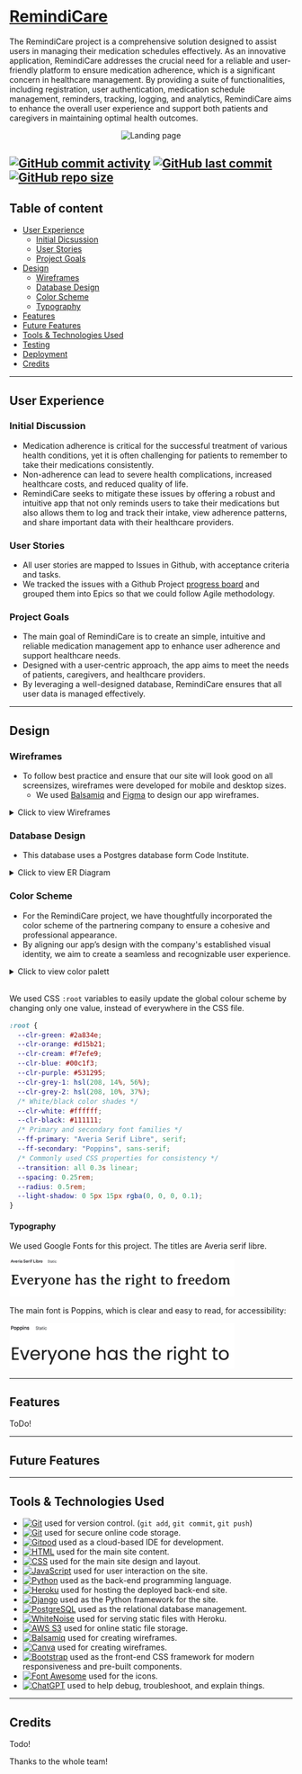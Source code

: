 # [RemindiCare](https://remindicare-c84864436945.herokuapp.com/)

The RemindiCare project is a comprehensive solution designed to assist users in managing their medication schedules effectively. As an innovative application, RemindiCare addresses the crucial need for a reliable and user-friendly platform to ensure medication adherence, which is a significant concern in healthcare management. By providing a suite of functionalities, including registration, user authentication, medication schedule management, reminders, tracking, logging, and analytics, RemindiCare aims to enhance the overall user experience and support both patients and caregivers in maintaining optimal health outcomes.

<div align="center">
  <img src="landing-page.png" alt="Landing page">
</div>

[![GitHub commit activity](https://img.shields.io/github/commit-activity/t/JohnnySonTrinh/remindicare)](https://github.com/JohnnySonTrinh/remindicare/commits/main)
[![GitHub last commit](https://img.shields.io/github/last-commit/JohnnySonTrinh/remindicare)](https://github.com/JohnnySonTrinh/remindicare/commits/main)
[![GitHub repo size](https://img.shields.io/github/repo-size/JohnnySonTrinh/remindicare)](https://github.com/JohnnySonTrinh/remindicare)
---

## Table of content

- [User Experience](#user-experience)
	- [Initial Dicsussion](#initial-discussion)
	- [User Stories](#user-stories)
	- [Project Goals](#project-goals)
- [Design](#design)
	- [Wireframes](#wireframes)
	- [Database Design](#database-design)
	- [Color Scheme](#color-scheme)
	- [Typography](#typography)
- [Features](#features)
- [Future Features](#future-features) 
- [Tools & Technologies Used](#tools-&-technologies-used)
- [Testing](#testing)
- [Deployment](#deployment)
- [Credits](#credits)
---

## User Experience

### Initial Discussion

- Medication adherence is critical for the successful treatment of various health conditions, yet it is often challenging for patients to remember to take their medications consistently.
- Non-adherence can lead to severe health complications, increased healthcare costs, and reduced quality of life.
- RemindiCare seeks to mitigate these issues by offering a robust and intuitive app that not only reminds users to take their medications but also allows them to log and track their intake, view adherence patterns, and share important data with their healthcare providers.

### User Stories

- All user stories are mapped to Issues in Github, with acceptance criteria and tasks.
- We tracked the issues with a Github Project [progress board](https://github.com/users/JohnnySonTrinh/projects/7) and grouped them into Epics so that we could follow Agile methodology.

### Project Goals

- The main goal of RemindiCare is to create an simple, intuitive and reliable medication management app to enhance user adherence and support healthcare needs.
- Designed with a user-centric approach, the app aims to meet the needs of patients, caregivers, and healthcare providers.
- By leveraging a well-designed database, RemindiCare ensures that all user data is managed effectively.
---

## Design

### Wireframes
- To follow best practice and ensure that our site will look good on all screensizes, wireframes were developed for mobile and desktop sizes. 
  - We used [Balsamiq](https://balsamiq.com/wireframes) and [Figma](https://www.figma.com/design/M7sAzpW0rdoQYFe8Wh78Re/RemindiCare?node-id=0-1&t=Cd9Tcfz4qpEbdWce-0) to design our app wireframes.

<!-- Add Screenshot of wireframes -->

<details>
  <summary>Click to view Wireframes</summary>
    ![Screenshots of wireframes]()
    ![Screenshots of wireframes]()
</details>

### Database Design
- This database uses a Postgres database form Code Institute.
<details>
  <summary>Click to view ER Diagram</summary>
    ![ER Diagram for this project]()
</details>

### Color Scheme

- For the RemindiCare project, we have thoughtfully incorporated the color scheme of the partnering company to ensure a cohesive and professional appearance.
- By aligning our app’s design with the company's established visual identity, we aim to create a seamless and recognizable user experience.

<details>
  <summary>Click to view color palett</summary>
    ![RemindiCare color palett]()
</details>
<br>

We used CSS `:root` variables to easily update the global colour scheme by changing only one value, instead of everywhere in the CSS file.


```css
:root {
  --clr-green: #2a834e;
  --clr-orange: #d15b21;
  --clr-cream: #f7efe9;
  --clr-blue: #00c1f3;
  --clr-purple: #531295;
  --clr-grey-1: hsl(208, 14%, 56%);
  --clr-grey-2: hsl(208, 10%, 37%);
  /* White/black color shades */
  --clr-white: #ffffff;
  --clr-black: #111111;
  /* Primary and secondary font families */
  --ff-primary: "Averia Serif Libre", serif;
  --ff-secondary: "Poppins", sans-serif;
  /* Commonly used CSS properties for consistency */
  --transition: all 0.3s linear;
  --spacing: 0.25rem;
  --radius: 0.5rem;
  --light-shadow: 0 5px 15px rgba(0, 0, 0, 0.1);
}
```

#### Typography

We used Google Fonts for this project. The titles are Averia serif libre.
<div align="left">
  <img src="static/images/readme/font-averia-serif-libre.png" alt="Title font" width="400">
</div>

The main font is Poppins, which is clear and easy to read, for accessibility:

<div align="left">
  <img src="static/images/readme/font-poppins.png" alt="Main font" width="400">
</div>

---

## Features
ToDo!



---

## Future Features

<!-- These are all the awesome things that the page will have in the future -->
---

## Tools & Technologies Used

- [![Git](https://img.shields.io/badge/Git-grey?logo=git&logoColor=F05032)](https://git-scm.com) used for version control. (`git add`, `git commit`, `git push`)
- [![Git](https://img.shields.io/badge/GitHub-grey?logo=github&logoColor=181717)](https://github.com) used for secure online code storage.
- [![Gitpod](https://img.shields.io/badge/Gitpod-grey?logo=gitpod&logoColor=FFAE33)](https://gitpod.io) used as a cloud-based IDE for development.
- [![HTML](https://img.shields.io/badge/HTML-grey?logo=html5&logoColor=E34F26)](https://en.wikipedia.org/wiki/HTML) used for the main site content.
- [![CSS](https://img.shields.io/badge/CSS-grey?logo=css3&logoColor=1572B6)](https://en.wikipedia.org/wiki/CSS) used for the main site design and layout.
- [![JavaScript](https://img.shields.io/badge/JavaScript-grey?logo=javascript&logoColor=F7DF1E)](https://www.javascript.com) used for user interaction on the site.
- [![Python](https://img.shields.io/badge/Python-grey?logo=python&logoColor=3776AB)](https://www.python.org) used as the back-end programming language.
- [![Heroku](https://img.shields.io/badge/Heroku-grey?logo=heroku&logoColor=430098)](https://www.heroku.com) used for hosting the deployed back-end site.
- [![Django](https://img.shields.io/badge/Django-grey?logo=django&logoColor=092E20)](https://www.djangoproject.com) used as the Python framework for the site.
- [![PostgreSQL](https://img.shields.io/badge/PostgreSQL-grey?logo=postgresql&logoColor=4169E1)](https://www.postgresql.org) used as the relational database management.
- [![WhiteNoise](https://img.shields.io/badge/WhiteNoise-grey?logo=python&logoColor=FFFFFF)](https://whitenoise.readthedocs.io) used for serving static files with Heroku.
- [![AWS S3](https://img.shields.io/badge/AWS_S3-grey?logo=amazons3&logoColor=569A31)](https://aws.amazon.com/s3) used for online static file storage.
- [![Balsamiq](https://img.shields.io/badge/Balsamiq-grey?logo=barmenia&logoColor=CE0908)](https://balsamiq.com/wireframes) used for creating wireframes.
- [![Canva](https://img.shields.io/badge/Canva-grey?logo=canva&logoColor=00C4CC)](https://www.canva.com/p/canvawireframes) used for creating wireframes.
- [![Bootstrap](https://img.shields.io/badge/Bootstrap-grey?logo=bootstrap&logoColor=7952B3)](https://getbootstrap.com) used as the front-end CSS framework for modern responsiveness and pre-built components.
- [![Font Awesome](https://img.shields.io/badge/Font_Awesome-grey?logo=fontawesome&logoColor=528DD7)](https://fontawesome.com) used for the icons.
- [![ChatGPT](https://img.shields.io/badge/ChatGPT-grey?logo=chromatic&logoColor=75A99C)](https://chat.openai.com) used to help debug, troubleshoot, and explain things.
---
## Credits

Todo!

Thanks to the whole team!
